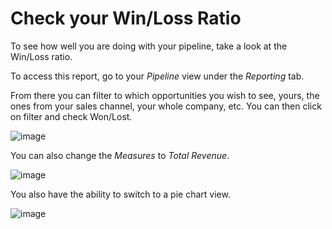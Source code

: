 # Check your Win/Loss Ratio

To see how well you are doing with your pipeline, take a look at the
Win/Loss ratio.

To access this report, go to your *Pipeline* view under the *Reporting*
tab.

From there you can filter to which opportunities you wish to see, yours,
the ones from your sales channel, your whole company, etc. You can then
click on filter and check Won/Lost.

![image](win_loss/win_loss01.png)

You can also change the *Measures* to *Total Revenue*.

![image](win_loss/win_loss02.png)

You also have the ability to switch to a pie chart view.

![image](win_loss/win_loss03.png)
